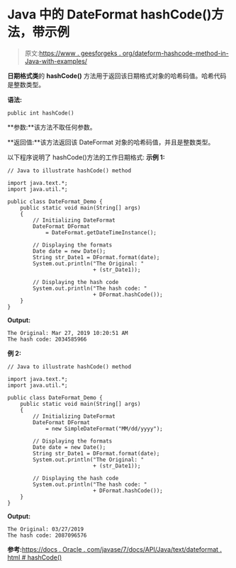 # Java 中的 DateFormat hashCode()方法，带示例

> 原文:[https://www . geesforgeks . org/dateform-hashcode-method-in-Java-with-examples/](https://www.geeksforgeeks.org/dateformat-hashcode-method-in-java-with-examples/)

**日期格式类**的 **hashCode()** 方法用于返回该日期格式对象的哈希码值。哈希代码是整数类型。

**语法:**

```
public int hashCode()
```

**参数:**该方法不取任何参数。

**返回值:**该方法返回该 DateFormat 对象的哈希码值，并且是整数类型。

以下程序说明了 hashCode()方法的工作日期格式:
**示例 1:**

```
// Java to illustrate hashCode() method

import java.text.*;
import java.util.*;

public class DateFormat_Demo {
    public static void main(String[] args)
    {
        // Initializing DateFormat
        DateFormat DFormat
            = DateFormat.getDateTimeInstance();

        // Displaying the formats
        Date date = new Date();
        String str_Date1 = DFormat.format(date);
        System.out.println("The Original: "
                           + (str_Date1));

        // Displaying the hash code
        System.out.println("The hash code: "
                           + DFormat.hashCode());
    }
}
```

**Output:**

```
The Original: Mar 27, 2019 10:20:51 AM
The hash code: 2034585966

```

**例 2:**

```
// Java to illustrate hashCode() method

import java.text.*;
import java.util.*;

public class DateFormat_Demo {
    public static void main(String[] args)
    {
        // Initializing DateFormat
        DateFormat DFormat
            = new SimpleDateFormat("MM/dd/yyyy");

        // Displaying the formats
        Date date = new Date();
        String str_Date1 = DFormat.format(date);
        System.out.println("The Original: "
                           + (str_Date1));

        // Displaying the hash code
        System.out.println("The hash code: "
                           + DFormat.hashCode());
    }
}
```

**Output:**

```
The Original: 03/27/2019
The hash code: 2087096576

```

**参考:**[https://docs . Oracle . com/javase/7/docs/API/Java/text/dateformat . html # hashCode()](https://docs.oracle.com/javase/7/docs/api/java/text/DateFormat.html#hashCode())